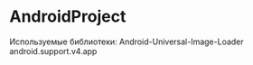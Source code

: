 AndroidProject
==============

Используемые библиотеки:
Android-Universal-Image-Loader
android.support.v4.app
